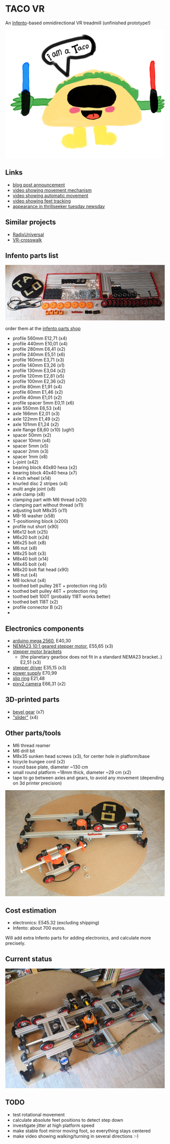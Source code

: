 # TACO VR

An [Infento](https://www.infento.com/)-based omnidirectional VR treadmill (unfinished prototype!)

![Screenshot](images/logo.png)

## Links

- [blog post announcement](http://blogfarts.blogspot.com/2022/03/taco-vr-infento-based-omnidirectional.html)
- [video showing movement mechanism](https://www.youtube.com/watch?v=YHPXaN3H2HI)
- [video showing automatic movement](https://www.youtube.com/watch?v=lmJdy6oKbso)
- [video showing feet tracking](https://www.youtube.com/watch?v=dd_dxFAD24o)
- [appearance in thrillseeker tuesday newsday](https://www.youtube.com/watch?v=JtDdllBYgaA)

## Similar projects

- [RadixUniversal](https://www.youtube.com/watch?v=7YEqCsvkD60)
- [VR-crosswalk](https://www.youtube.com/watch?v=GcSgNpcmdVs)

## Infento parts list

![parts](images/parts.jpg)

order them at the [infento parts shop](https://www.infento.com/parts/)

- profile 560mm E12,71 (x4)
- profile 440mm E10,01 (x4)
- profile 280mm E6,41 (x2)
- profile 240mm E5,51 (x6)
- profile 160mm E3,71 (x3)
- profile 140mm E3,26 (x1)
- profile 130mm E3,04 (x2)
- profile 120mm E2,81 (x5)
- profile 100mm E2,36 (x2)
- profile 80mm  E1,91 (x4)
- profile 60mm  E1,46 (x2)
- profile 40mm  E1,01 (x2)
- profile spacer 5mm E0,11 (x6)
- axle 550mm E6,53 (x4)
- axle 166mm E2,01 (x3)
- axle 122mm E1,49 (x2)
- axle 101mm E1,24 (x2)
- axle flange E8,60 (x10) (ugh!)
- spacer 50mm (x2)
- spacer 10mm (x4)
- spacer 5mm  (x5)
- spacer 2mm  (x3)
- spacer 1mm  (x8)
- L-joint (x42)
- bearing block 40x80 hexa (x2)
- bearing block 40x40 hexa (x7)
- 4 inch wheel (x14)
- knurled disc 2 stripes (x4)
- multi angle joint (x8)
- axle clamp (x8)
- clamping part with M6 thread (x20)
- clamping part without thread (x11)
- adjusting bolt M8x35 (x11)
- M8-16 washer (x58)
- T-positioning block (x200)
- profile nut short (x90)
- M6x12 bolt (x25)
- M6x20 bolt (x24)
- M6x25 bolt (x8)
- M6 nut (x8)
- M8x25 bolt (x3)
- M8x40 bolt (x14)
- M8x45 bolt (x4)
- M8x20 bolt flat head (x90)
- M8 nut (x4)
- M8 locknut (x4)
- toothed belt pulley 26T + protection ring (x5)
- toothed belt pulley 46T + protection ring
- toothed belt 100T (probably 118T works better)
- toothed belt 118T (x2)
- profile connector B (x2)
- 
## Electronics components

- [arduino mega 2560](https://store.arduino.cc/products/arduino-mega-2560-rev3), E40,30
- [NEMA23 10:1 geared stepper motor](https://www.omc-stepperonline.com/nema-23-stepper-motor-l-76mm-gear-ratio-10-1-plm-series-planetary-gearbox-23hs30-2904s-plm23-g10-d8), E55,65 (x3)
- [stepper motor brackets](https://www.omc-stepperonline.com/nema-23-bracket-for-high-precision-planetary-geared-motor-alloy-steel-bracket-st-m9)
  - (the planetary gearbox does not fit in a standard NEMA23 bracket..) E2,51 (x3)
- [stepper driver](https://www.omc-stepperonline.com/digital-stepper-driver-2-4-7-2a-20-80vdc-for-nema-34-stepper-motor-cnc-drive-dm860i) E35,15 (x3)
- [power supply](https://www.conrad.com/p/mean-well-rsp-320-24-acdc-psu-module-enclosure-134-a-3216-w-24-v-dc-1293056) E70,99
- [slip ring](https://botland.store/slip-connectors/7144-slip-ring-3-wire-10a-22mm-5904422360009.html) E21,48
- [pixy2 camera](https://pixycam.com/pixy2/) E66,31 (x2)

## 3D-printed parts

- [bevel gear](https://www.thingiverse.com/thing:5179582) (x7)
- ["slider"](https://www.thingiverse.com/thing:5254832) (x4)

## Other parts/tools

- M6 thread reamer
- M6 drill bit
- M8x35 sunken head screws (x3), for center hole in platform/base
- bicycle bungee cord (x2)
- round base plate, diameter ~130 cm
- small round platform ~18mm thick, diameter ~29 cm (x2)
- tape to go between axles and gears, to avoid any movement (depending on 3d printer precision)

![Screenshot](images/taco.jpg)

## Cost estimation

- electronics: E545.32 (excluding shipping)
- Infento: about 700 euros. 

Will add extra Infento parts for adding electronics, and calculate more precisely.

## Current status

![Screenshot](images/elec2.png)

## TODO
- test rotational movement
- calculate absolute feet positions to detect step down
- investigate jitter at high platform speed
- make stable foot mirror moving foot, so everything stays centered
- make video showing walking/turning in several directions :-)
